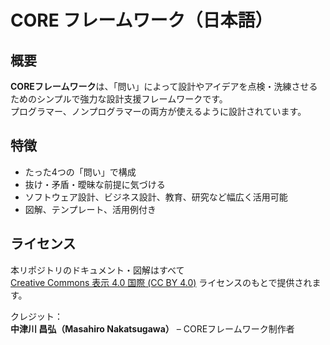 # CORE フレームワーク（日本語）

## 概要
**COREフレームワーク**は、「問い」によって設計やアイデアを点検・洗練させるためのシンプルで強力な設計支援フレームワークです。  
プログラマー、ノンプログラマーの両方が使えるように設計されています。

## 特徴
- たった4つの「問い」で構成
- 抜け・矛盾・曖昧な前提に気づける
- ソフトウェア設計、ビジネス設計、教育、研究など幅広く活用可能
- 図解、テンプレート、活用例付き

## ライセンス
本リポジトリのドキュメント・図解はすべて  
[Creative Commons 表示 4.0 国際 (CC BY 4.0)](https://creativecommons.org/licenses/by/4.0/deed.ja) ライセンスのもとで提供されます。

クレジット：  
**中津川 昌弘（Masahiro Nakatsugawa）** – COREフレームワーク制作者